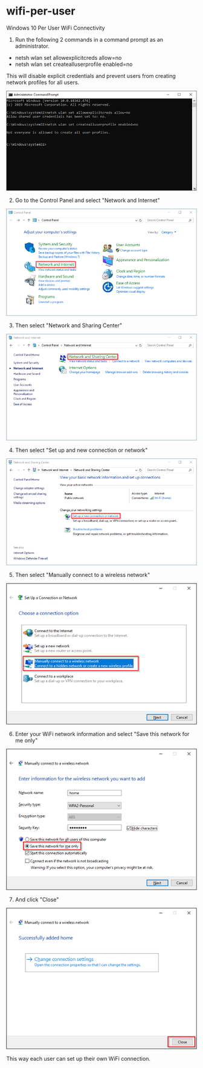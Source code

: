 # wifi-per-user
Windows 10 Per User WiFi Connectivity

01. Run the following 2 commands in a command prompt as an administrator.

- netsh wlan set allowexplicitcreds allow=no
- netsh wlan set createalluserprofile enabled=no

This will disable explicit credentials and prevent users from creating network profiles for all users.

![alt text](https://github.com/aristosv/wifi-per-user/blob/master/step01.png)

02. Go to the Control Panel and select "Network and Internet"

![alt text](https://github.com/aristosv/wifi-per-user/blob/master/step02.png)

03. Then select "Network and Sharing Center"

![alt text](https://github.com/aristosv/wifi-per-user/blob/master/step03.png)

04. Then select "Set up and new connection or network"

![alt text](https://github.com/aristosv/wifi-per-user/blob/master/step04.png)

05. Then select "Manually connect to a wireless network"

![alt text](https://github.com/aristosv/wifi-per-user/blob/master/step05.png)

06. Enter your WiFi network information and select "Save this network for me only"

![alt text](https://github.com/aristosv/wifi-per-user/blob/master/step06.png)

07. And click "Close"

![alt text](https://github.com/aristosv/wifi-per-user/blob/master/step07.png)

This way each user can set up their own WiFi connection.
